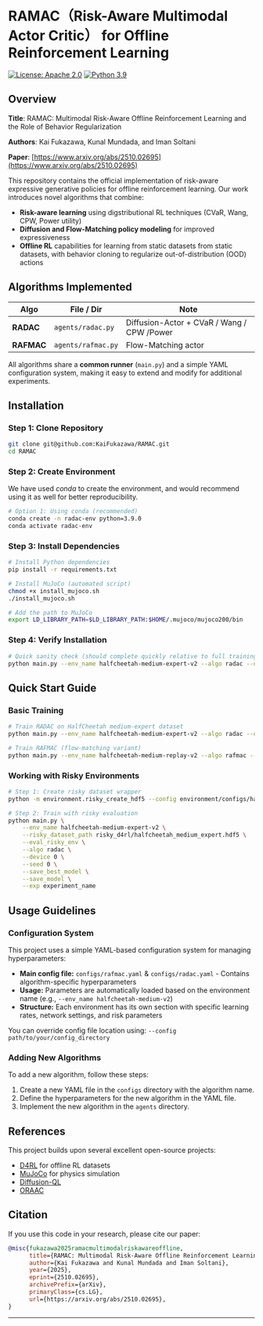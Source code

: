 # RAMAC（Risk-Aware Multimodal Actor Critic） for Offline Reinforcement Learning

[![License: Apache 2.0](https://img.shields.io/badge/License-Apache%202.0-blue.svg)](https://opensource.org/licenses/Apache-2.0)
[![Python 3.9](https://img.shields.io/badge/python-3.9-blue.svg)](https://www.python.org/downloads/release/python-390/)

## Overview

**Title**: RAMAC: Multimodal Risk-Aware Offline Reinforcement Learning and the Role of Behavior Regularization

**Authors**: Kai Fukazawa, Kunal Mundada, and Iman Soltani

**Paper**: [https://www.arxiv.org/abs/2510.02695](https://www.arxiv.org/abs/2510.02695)

This repository contains the official implementation of risk-aware expressive generative policies for offline reinforcement learning. Our work introduces novel algorithms that combine:

- **Risk-aware learning** using digstributional RL techniques (CVaR, Wang, CPW, Power utility)
- **Diffusion and Flow-Matching policy modeling** for improved expressiveness
- **Offline RL** capabilities for learning from static datasets from static datasets, with behavior cloning to regularize out-of-distribution (OOD) actions

## Algorithms Implemented

| Algo | File / Dir | Note |
|------|------------|------|
| **RADAC**  | `agents/radac.py` | Diffusion-Actor + CVaR / Wang / CPW /Power|
| **RAFMAC** | `agents/rafmac.py` | Flow-Matching actor |

All algorithms share a **common runner** (`main.py`) and a simple YAML configuration system, making it easy to extend and modify for additional experiments.

## Installation

### Step 1: Clone Repository
```bash
git clone git@github.com:KaiFukazawa/RAMAC.git
cd RAMAC
```

### Step 2: Create Environment

We have used *conda* to create the environment, and would recommend using it as well for better reproducibility.

```bash
# Option 1: Using conda (recommended)
conda create -n radac-env python=3.9.0
conda activate radac-env
```

### Step 3: Install Dependencies
```bash
# Install Python dependencies
pip install -r requirements.txt

# Install MuJoCo (automated script)
chmod +x install_mujoco.sh
./install_mujoco.sh

# Add the path to MuJoCo
export LD_LIBRARY_PATH=$LD_LIBRARY_PATH:$HOME/.mujoco/mujoco200/bin
```

### Step 4: Verify Installation
```bash
# Quick sanity check (should complete quickly relative to full training)
python main.py --env_name halfcheetah-medium-expert-v2 --algo radac --device 0 --seed 0 --max_timesteps 100000
```

## Quick Start Guide

### Basic Training
```bash
# Train RADAC on HalfCheetah medium-expert dataset
python main.py --env_name halfcheetah-medium-expert-v2 --algo radac --device 0 --seed 0 --exp exp_1

# Train RAFMAC (flow-matching variant)
python main.py --env_name halfcheetah-medium-replay-v2 --algo rafmac --device 0 --seed 0 --save_best_model --exp exp_2
```

### Working with Risky Environments
```bash
# Step 1: Create risky dataset wrapper
python -m environment.risky_create_hdf5 --config environment/configs/halfcheetah-medium-expert-v2.json

# Step 2: Train with risky evaluation
python main.py \
    --env_name halfcheetah-medium-expert-v2 \
    --risky_dataset_path risky_d4rl/halfcheetah_medium_expert.hdf5 \
    --eval_risky_env \
    --algo radac \
    --device 0 \
    --seed 0 \
    --save_best_model \
    --save_model \
    --exp experiment_name
```

<!-- ### Evaluation
```bash
# Evaluate trained models across multiple seeds
python evaluate_multiple_seeds.py \
    --env_name halfcheetah-medium-replay-v2 \
    --algo radac \
    --model_root saved_models/halfcheetah-medium-replay-v2_experiment_name \
    --num_seeds 5 \
    --episodes_per_seed 10
``` -->

<!-- ## 📊 Reproducing Paper Results

### Main Results Tables
```bash
# Calculate metrics for all algorithms on both environments
python reproduce_paper_results.py --config discover --table_type env
```

### Evaluation details

The reproduction script evaluates each trained model (algo + environment) across 50 independent rollouts (10 episodes per seed, 5 seeds total), providing robust statistical assessment and controlling for initialization-dependent variance in policy performance.

However, there are some differences in the number of steps taken by the models in the evaluation episodes. In our evaluation script in main.py, we use 1000-step limit per episode, however script in the `reproduce_paper_results.py` uses an environment-specific step limit: 200 steps for HalfCheetah, 500 steps for Walker2d/Hopper environments. -->

## Usage Guidelines

### Configuration System
This project uses a simple YAML-based configuration system for managing hyperparameters:

- **Main config file:** `configs/rafmac.yaml` & `configs/radac.yaml` - Contains algorithm-specific hyperparameters
- **Usage:** Parameters are automatically loaded based on the environment name (e.g., `--env_name halfcheetah-medium-v2`)
- **Structure:** Each environment has its own section with specific learning rates, network settings, and risk parameters

You can override config file location using: `--config path/to/your/config_directory`

### Adding New Algorithms
 To add a new algorithm, follow these steps:

1. Create a new YAML file in the `configs` directory with the algorithm name.
2. Define the hyperparameters for the new algorithm in the YAML file.
4. Implement the new algorithm in the `agents` directory.

## References
This project builds upon several excellent open-source projects:
- [D4RL](https://github.com/rail-berkeley/d4rl) for offline RL datasets
- [MuJoCo](https://github.com/deepmind/mujoco) for physics simulation
- [Diffusion-QL](https://github.com/Zhendong-Wang/Diffusion-Policies-for-Offline-RL)
- [ORAAC](https://github.com/nuria95/O-RAAC)

## Citation

If you use this code in your research, please cite our paper:

```bibtex
@misc{fukazawa2025ramacmultimodalriskawareoffline,
      title={RAMAC: Multimodal Risk-Aware Offline Reinforcement Learning and the Role of Behavior Regularization}, 
      author={Kai Fukazawa and Kunal Mundada and Iman Soltani},
      year={2025},
      eprint={2510.02695},
      archivePrefix={arXiv},
      primaryClass={cs.LG},
      url={https://arxiv.org/abs/2510.02695}, 
}
```
---
